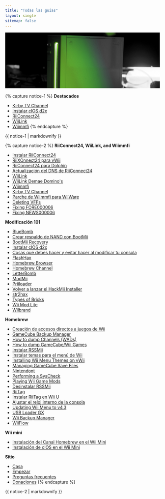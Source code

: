 ```yaml
---
title: "Todas las guías"
layout: single
sitemap: false
---
```


![Tutoriales](/images/WiiTutorials.jpg)

{% capture notice-1 %}
**Destacados**

- [Kirby TV Channel](kirby-tv)
- [Instalar cIOS d2x](cios)
- [RiiConnect24](riiconnect24)
- [WiiLink](wiilink)
- [Wiimmfi](wiimmfi)
{% endcapture %}
<div class="notice--info">{{ notice-1 | markdownify }}</div>

{% capture notice-2 %}
**RiiConnect24, WiiLink, and Wiimmfi**

- [Instalar RiiConnect24](riiconnect24)
- [RiiXOnnect24 para vWii](riiconnect24-vwii)
- [RiiConnect24 para Dolphin](riiconnect24-dolphin)
- [Actualización del DNS de RiiConnect24](riiconnect24-dns-update)
- [WiiLink](wiilink)
- [WiiLink Demae Domino's](wiilink-demae-dominos)
- [Wiimmfi](wiimmfi)
- [Kirby TV Channel](kirby-tv)
- [Parche de Wiimmfi para WiiWare](wiiwarepatcher)
- [Deleting VFFs](deleting-vffs)
- [Fixing FORE000006](riiconnect24-batteryfix)
- [Fixing NEWS000006](news000006)

**Modificación 101**

- [BlueBomb](bluebomb)
- [Crear respaldo de NAND con BootMii](bootmii)
- [BootMii Recovery](bootmiirecover)
- [Instalar cIOS d2x](cios)
- [Cosas que debes hacer y evitar hacer al modificar tu consola](dosanddonts)
- [FlashHax](flashhax)
- [Homebrew Browser](hbb)
- [Homebrew Channel](hbc)
- [LetterBomb](letterbomb)
- [ModMii](modmii)
- [Priiloader](priiloader)
- [Volver a lanzar el HackMii Installer](hackmii)
- [str2hax](str2hax)
- [Types of Bricks](bricks)
- [Wii Mod Lite](wiimodlite)
- [Wilbrand](wilbrand)

**Homebrew**

- [Creación de accesos directos a juegos de Wii](wiigsc)
- [GameCube Backup Manager](gcbackupmanager)
- [How to dump Channels (WADs)](dump-wads)
- [How to dump GameCube/Wii Games](dump-games)
- [Instalar RSSMii](rssmii)
- [Instalar temas para el menú de Wii](themes)
- [Installing Wii Menu Themes on vWii](themes-vwii)
- [Managing GameCube Save Files](gcsaves)
- [Nintendont](nintendont)
- [Performing a SysCheck](syscheck)
- [Playing Wii Game Mods](riivolution)
- [Desinstalar RSSMii](rssmii-remove)
- [RiiTag](riitag)
- [Instalar RiiTag en Wii U](riitag-wiiu)
- [Ajustar el reloj interno de la consola](rtc)
- [Updating Wii Menu to v4.3](update)
- [USB Loader GX](usbloadergx)
- [Wii Backup Manager](wiibackupmanager)
- [WiiFlow](wiiflow)

**Wii mini**

- [Instalación del Canal Homebrew en el Wii Mini](hbc-mini)
- [Instalación de cIOS en el Wii Mini](cios-mini)

**Sitio**

- [Casa](/)
- [Empezar](get-started)
- [Preguntas frecuentes](faq)
- [Donaciones](donations)
{% endcapture %}
<div class="notice--primary">{{ notice-2 | markdownify }}</div>
